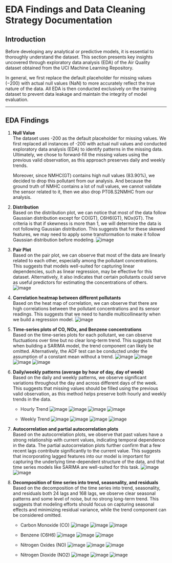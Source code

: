 # EDA Findings and Data Cleaning Strategy Documentation

## Introduction
Before developing any analytical or predictive models, it is essential to thoroughly understand the dataset. This section presents key insights uncovered through exploratory data analysis (EDA) of the Air Quality dataset obtained from the UCI Machine Learning Repository. 

In general, we first replace the default placeholder for missing values (−200) with actual null values (NaN) to more accurately reflect the true nature of the data. All EDA is then conducted exclusively on the training dataset to prevent data leakage and maintain the integrity of model evaluation.

---

## EDA Findings 

1.	**Null Value**  
    The dataset uses -200 as the default placeholder for missing values. We first replaced all instances of -200 with actual null values and conducted exploratory data analysis (EDA) to identify patterns in the missing data. Ultimately, we chose to forward-fill the missing values using the previous valid observation, as this approach preserves daily and weekly trends.

    Moreover, since NMHC(GT) contains high null values (83.90%), we decided to drop this pollutant from our analysis. And because the ground truth of NMHC contains a lot of null values, we cannot validate the sensor related to it, then we also drop PT08.S2NMHC from our analysis.

2.	**Distribution**  
    Based on the distribution plot, we can notice that most of the data follow Gaussian distribution except for CO(GT), C6H6(GT), NOx(GT). The criteria is that if skewness is more than 1, we will determine the data is not following Gaussian distribution. This suggests that for these skewed features, we may need to apply some transformation to make it follow Gaussian distribution before modeling.
    ![image](images/training_data_distribution_with_null.png)

3.	**Pair Plot**  
    Based on the pair plot, we can observe that most of the data are linearly related to each other, especially among the pollutant concentrations. This suggests that models well-suited for capturing linear dependencies, such as linear regression, may be effective for this dataset. Alternatively, it also indicates that certain pollutants could serve as useful predictors for estimating the concentrations of others.
    ![image](images/training_data_pair_plot_with_null.png)

4.	**Correlation heatmap between different pollutants**  
    Based on the heat map of correlation, we can observe that there are high correlations between the pollutant concentrations and its sensor readings. This suggests that we need to handle multicollinearity when we build a regression model.
    ![image](images/training_data_correlation_with_null.png)

5.	**Time-series plots of CO, NOx, and Benzene concentrations**  
    Based on the time-series plots for each pollutant, we can observe fluctuations over time but no clear long-term trend. This suggests that when building a SARIMA model, the trend component can likely be omitted. Alternatively, the ADF test can be conducted under the assumption of a constant mean without a trend.
    ![image](images/training_data_time_series_plot_with_null_co.png)
    ![image](images/training_data_time_series_plot_with_null_benzene.png)
    ![image](images/training_data_time_series_plot_with_null_nox.png)
    ![image](images/training_data_time_series_plot_with_null_no2.png)

6.	**Daily/weekly patterns (average by hour of day, day of week)**  
    Based on the daily and weekly patterns, we observe significant variations throughout the day and across different days of the week. This suggests that missing values should be filled using the previous valid observation, as this method helps preserve both hourly and weekly trends in the data.
    
    - Hourly Trend
    ![image](images/training_data_hour_trend_plot_with_null_co.png)
    ![image](images/training_data_hour_trend_plot_with_null_benzene.png)
    ![image](images/training_data_hour_trend_plot_with_null_nox.png)
    ![image](images/training_data_hour_trend_plot_with_null_no2.png)

    - Weekly Trend
    ![image](images/training_data_weekly_trend_plot_with_null_co.png)
    ![image](images/training_data_weekly_trend_plot_with_null_benzene.png)
    ![image](images/training_data_weekly_trend_plot_with_null_nox.png)
    ![image](images/training_data_weekly_trend_plot_with_null_no2.png)

7.	**Autocorrelation and partial autocorrelation plots**  
    Based on the autocorrelation plots, we observe that past values have a strong relationship with current values, indicating temporal dependence in the data. The partial autocorrelation plots further confirm that a few recent lags contribute significantly to the current value. This suggests that incorporating lagged features into our model is important for capturing the underlying time-dependent structure of the data, and that time series models like SARIMA are well-suited for this task.
    ![image](images/training_data_acf_plot.png)
    ![image](images/training_data_pacf_plot.png)

8.	**Decomposition of time series into trend, seasonality, and residuals**  
    Based on the decomposition of the time series into trend, seasonality, and residuals both 24 lags and 168 lags, we observe clear seasonal patterns and some level of noise, but no strong long-term trend. This suggests that modeling efforts should focus on capturing seasonal effects and minimizing residual variance, while the trend component can be considered omitted.
    
    - Carbon Monoxide (CO)
    ![image](images/training_data_trend_plot_co.png)
    ![image](images/training_data_seasonal_plot_co.png)
    ![image](images/training_data_residual_plot_co.png)

    - Benzene (C6H6)
    ![image](images/training_data_trend_plot_benzene.png)
    ![image](images/training_data_seasonal_plot_benzene.png)
    ![image](images/training_data_residual_plot_benzene.png)

    - Nitrogen Oxides (NO)
    ![image](images/training_data_trend_plot_nox.png)
    ![image](images/training_data_seasonal_plot_nox.png)
    ![image](images/training_data_residual_plot_nox.png)

    - Nitrogen Dioxide (NO2)
    ![image](images/training_data_trend_plot_no2.png)
    ![image](images/training_data_seasonal_plot_no2.png)
    ![image](images/training_data_residual_plot_no2.png)